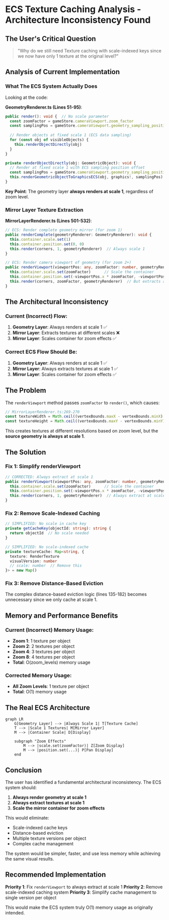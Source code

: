 # ECS Texture Caching Analysis - Architecture Inconsistency Found

## The User's Critical Question

> "Why do we still need Texture caching with scale-indexed keys since we now have only 1 texture at the original level?"

## Analysis of Current Implementation

### What The ECS System Actually Does

Looking at the code:

**GeometryRenderer.ts (Lines 51-95)**:
```typescript
public render(): void {  // No scale parameter
  const zoomFactor = gameStore.cameraViewport.zoom_factor
  const samplingPos = gameStore.cameraViewport.geometry_sampling_position
  
  // Render objects at fixed scale 1 (ECS data sampling)
  for (const obj of visibleObjects) {
    this.renderObjectDirectly(obj)
  }
}

private renderObjectDirectly(obj: GeometricObject): void {
  // Render at fixed scale 1 with ECS sampling position offset
  const samplingPos = gameStore.cameraViewport.geometry_sampling_position
  this.renderGeometricObjectToGraphicsECS(obj, graphics!, samplingPos)
}
```

**Key Point**: The geometry layer **always renders at scale 1**, regardless of zoom level.

### Mirror Layer Texture Extraction

**MirrorLayerRenderer.ts (Lines 501-532)**:
```typescript
// ECS: Render complete geometry mirror (for zoom 1)
public renderComplete(geometryRenderer: GeometryRenderer): void {
  this.container.scale.set(1)
  this.container.position.set(0, 0)
  this.render(corners, 1, geometryRenderer)  // Always scale 1
}

// ECS: Render camera viewport of geometry (for zoom 2+)
public renderViewport(viewportPos: any, zoomFactor: number, geometryRenderer: GeometryRenderer): void {
  this.container.scale.set(zoomFactor)      // Scale the container
  this.container.position.set(-viewportPos.x * zoomFactor, -viewportPos.y * zoomFactor)
  this.render(corners, zoomFactor, geometryRenderer)  // But extracts at zoomFactor
}
```

## The Architectural Inconsistency

### Current (Incorrect) Flow:
1. **Geometry Layer**: Always renders at scale 1 ✅
2. **Mirror Layer**: Extracts textures at different scales ❌
3. **Mirror Layer**: Scales container for zoom effects ✅

### Correct ECS Flow Should Be:
1. **Geometry Layer**: Always renders at scale 1 ✅
2. **Mirror Layer**: Always extracts textures at scale 1 ✅
3. **Mirror Layer**: Scales container for zoom effects ✅

## The Problem

The `renderViewport` method passes `zoomFactor` to `render()`, which causes:

```typescript
// MirrorLayerRenderer.ts:269-270
const textureWidth = Math.ceil((vertexBounds.maxX - vertexBounds.minX) * pixeloidScale)
const textureHeight = Math.ceil((vertexBounds.maxY - vertexBounds.minY) * pixeloidScale)
```

This creates textures at different resolutions based on zoom level, but the **source geometry is always at scale 1**.

## The Solution

### Fix 1: Simplify renderViewport

```typescript
// CORRECTED: Always extract at scale 1
public renderViewport(viewportPos: any, zoomFactor: number, geometryRenderer: GeometryRenderer): void {
  this.container.scale.set(zoomFactor)      // Scale the container
  this.container.position.set(-viewportPos.x * zoomFactor, -viewportPos.y * zoomFactor)
  this.render(corners, 1, geometryRenderer)  // Always extract at scale 1
}
```

### Fix 2: Remove Scale-Indexed Caching

```typescript
// SIMPLIFIED: No scale in cache key
private getCacheKey(objectId: string): string {
  return objectId  // No scale needed
}

// SIMPLIFIED: No scale-indexed cache
private textureCache: Map<string, {
  texture: RenderTexture
  visualVersion: number
  // scale: number  // Remove this
}> = new Map()
```

### Fix 3: Remove Distance-Based Eviction

The complex distance-based eviction logic (lines 135-182) becomes unnecessary since we only cache at scale 1.

## Memory and Performance Benefits

### Current (Incorrect) Memory Usage:
- **Zoom 1**: 1 texture per object
- **Zoom 2**: 2 textures per object  
- **Zoom 4**: 3 textures per object
- **Zoom 8**: 4 textures per object
- **Total**: O(zoom_levels) memory usage

### Corrected Memory Usage:
- **All Zoom Levels**: 1 texture per object
- **Total**: O(1) memory usage

## The Real ECS Architecture

```mermaid
graph LR
    G[Geometry Layer] --> |Always Scale 1| T[Texture Cache]
    T --> |Scale 1 Textures| M[Mirror Layer]
    M --> |Container Scale| D[Display]
    
    subgraph "Zoom Effects"
        M --> |scale.set(zoomFactor)| Z[Zoom Display]
        M --> |position.set(...)| P[Pan Display]
    end
```

## Conclusion

The user has identified a fundamental architectural inconsistency. The ECS system should:

1. **Always render geometry at scale 1**
2. **Always extract textures at scale 1** 
3. **Scale the mirror container for zoom effects**

This would eliminate:
- Scale-indexed cache keys
- Distance-based eviction
- Multiple texture versions per object
- Complex cache management

The system would be simpler, faster, and use less memory while achieving the same visual results.

## Recommended Implementation

**Priority 1**: Fix `renderViewport` to always extract at scale 1
**Priority 2**: Remove scale-indexed caching system
**Priority 3**: Simplify cache management to single version per object

This would make the ECS system truly O(1) memory usage as originally intended.